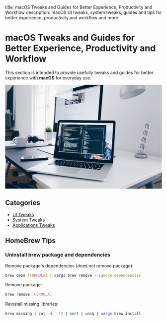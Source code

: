 title: macOS Tweaks and Guides for Better Experience, Productivity and Workflow
description: macOS UI tweaks, system tweaks, guides and tips for better experience, productivity and workflow and more

<link rel="stylesheet" href="/assets/CSS/roundedCorners.css">

# macOS Tweaks and Guides for Better Experience, Productivity and Workflow

This section is intended to provide usefully tweaks and guides for better experience with **macOS** for everyday use.

<div style="width:100%; margin:0 auto">
   <img src="/assets/images/macOS/macosWall.jpg" alt="mac image">
</div>

## Categories

-   [UI Tweaks](/macOS/ui/)
-   [System Tweaks](/macOS/system/)
-   [Applications Tweaks](/macOS/applications/)

## HomeBrew Tips

### Uninstall brew package and dependencies

Remove package's dependencies (does not remove package):

```bash
brew deps [FORMULA] | xargs brew remove --ignore-dependencies
```

Remove package:

```bash
brew remove [FORMULA]
```

Reinstall missing libraries:

```bash
brew missing | cut -d: -f2 | sort | uniq | xargs brew install
```
